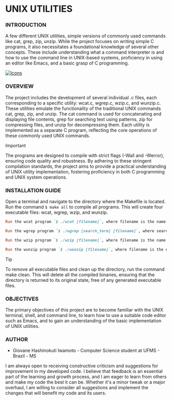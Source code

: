 # UNIX UTILITIES

### **INTRODUCTION**

A few different UNIX utilities, simple versions of commonly used commands like cat, grep, zip, unzip. While the project focuses on writing simple C programs, it also necessitates a foundational knowledge of several other concepts. These include understanding what a command interpreter is and how to use the command line in UNIX-based systems, proficiency in using an editor like Emacs, and a basic grasp of C programming.

[![Icons](https://skillicons.dev/icons?i=linux,ubuntu,debian,c&theme=dark)](https://skillicons.dev)

### **OVERVIEW**

The project includes the development of several individual .c files, each corresponding to a specific utility: wcat.c, wgrep.c, wzip.c, and wunzip.c. These utilities emulate the functionality of the traditional UNIX commands cat, grep, zip, and unzip. The cat command is used for concatenating and displaying file contents, grep for searching text using patterns, zip for compressing files, and unzip for decompressing them. Each utility is implemented as a separate C program, reflecting the core operations of these commonly used UNIX commands.

> [!IMPORTANT]
> The programs are designed to compile with strict flags (-Wall and -Werror), ensuring code quality and robustness. By adhering to these stringent compilation standards, the project aims to provide a practical understanding of UNIX utility implementation, fostering proficiency in both C programming and UNIX system operations.

### **INSTALLATION GUIDE**

Open a terminal and navigate to the directory where the Makefile is located. Run the command `$ make all` to compile all programs. This will create four executable files: wcat, wgrep, wzip, and wunzip.

```ruby
Run the wcat program `$ ./wcat [filename]`, where filename is the name of the file you want to read.

Run the wgrep program `$ ./wgrep [search_term] [filename]`, where search_term is the term you want to search for and filename is the name of the file.

Run the wzip program `$ ./wzip [filename]`, where filename is the name of the file you want to compress.

Run the wunzip program `$ ./wunzip [filename]`, where filename is the name of the file you want to decompress.
```

> [!TIP]
> To remove all executable files and clean up the directory, run the command make clean. This will delete all the compiled binaries, ensuring that the directory is returned to its original state, free of any generated executable files.

### **OBJECTIVES**

The primary objectives of this project are to become familiar with the UNIX terminal, shell, and command line, to learn how to use a suitable code editor such as Emacs, and to gain an understanding of the basic implementation of UNIX utilities.

### **AUTHOR**

- Giovane Hashinokuti Iwamoto - Computer Science student at UFMS - Brazil - MS

I am always open to receiving constructive criticism and suggestions for improvement in my developed code. I believe that feedback is an essential part of the learning and growth process, and I am eager to learn from others and make my code the best it can be. Whether it's a minor tweak or a major overhaul, I am willing to consider all suggestions and implement the changes that will benefit my code and its users.
